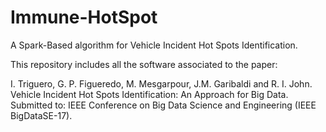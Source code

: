 # Immune-HotSpot
A Spark-Based algorithm for Vehicle Incident Hot Spots Identification. 

This repository includes all the software associated to the paper:


I. Triguero, G. P. Figueredo, M. Mesgarpour, J.M. Garibaldi and R. I. John. Vehicle Incident Hot Spots Identification: An Approach for Big Data.
Submitted to: IEEE Conference on Big Data Science and Engineering (IEEE BigDataSE-17).

